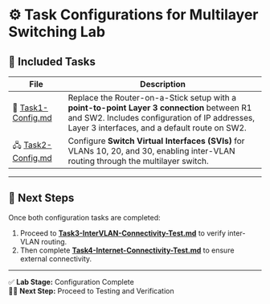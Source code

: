 # ⚙️ Task Configurations for Multilayer Switching Lab

## 🧩 Included Tasks

| File | Description |
|------|--------------|
| 🧱 [Task1-Config.md](./Task1-Config.md) | Replace the Router-on-a-Stick setup with a **point-to-point Layer 3 connection** between R1 and SW2. Includes configuration of IP addresses, Layer 3 interfaces, and a default route on SW2. |
| 🖧 [Task2-Config.md](./Task2-Config.md) | Configure **Switch Virtual Interfaces (SVIs)** for VLANs 10, 20, and 30, enabling inter-VLAN routing through the multilayer switch. |

---


## 🧾 Next Steps
Once both configuration tasks are completed:
1. Proceed to **[Task3-InterVLAN-Connectivity-Test.md](../Task3-Inter-VLAN-Connectivity-Test.md)** to verify inter-VLAN routing.  
2. Then complete **[Task4-Internet-Connectivity-Test.md](../Task4-Internet-Connectivity-Test.md)** to ensure external connectivity.  

---

✅ **Lab Stage:** Configuration Complete  
🧑‍💻 **Next Step:** Proceed to Testing and Verification  
